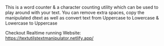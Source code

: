 This is a word counter & a character counting utility which can be used to play around with your text. You 
can remove extra spaces, copy the manipulated dtext as well as convert text from Uppercase to Lowercase & Lowercase 
to Uppercase

Checkout Realtime running Website: https://textutilstextmanipulator.netlify.app/